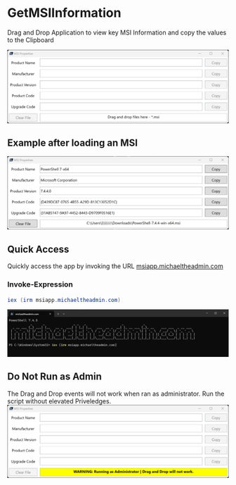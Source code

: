 # GetMSIInformation
Drag and Drop Application to view key MSI Information and copy the values to the Clipboard

 ![FirstLoad](/Images/Application_FirstLoad.png)

## Example after loading an MSI
 ![ExampleLoad](/Images/Application_Example00.png)

## Quick Access
Quickly access the app by invoking the URL [msiapp.michaeltheadmin.com](https://msiapp.michaeltheadmin.com)

### Invoke-Expression
```powershell
iex (irm msiapp.michaeltheadmin.com)
```
 ![Invoke MSI Application](/Images/Application_Example_Run.png)

## Do Not Run as Admin
The Drag and Drop events will not work when ran as administrator. Run the script without elevated Priveledges.
 ![Invoke MSI Application](/Images/Application_Example_RunAsAdmin.png)
